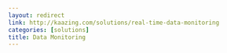 ```yaml
---
layout: redirect
link: http://kaazing.com/solutions/real-time-data-monitoring
categories: [solutions]
title: Data Monitoring
---
```

